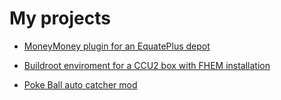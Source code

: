 My projects
===========

- [MoneyMoney plugin for an EquatePlus depot](https://michael-beutling.github.io/equateplus-moneymoney/)

- [Buildroot enviroment for a CCU2 box with FHEM installation](https://michael-beutling.github.io/fhem-ccu2)

- [Poke Ball auto catcher mod](https://michael-beutling.github.io/pokeball-autocatcher)
